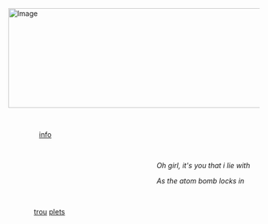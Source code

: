 <img width="600" height="200" alt="Image" src="https://github.com/user-attachments/assets/2b1ee6dc-265a-4a11-ad99-772e4a82520c" />

⠀

⠀⠀⠀⠀⠀⠀[info](<https://en.pronouns.page/@ivbanny>) ⠀⠀⠀⠀⠀⠀⠀⠀⠀⠀⠀⠀⠀

⠀

⠀⠀⠀⠀⠀⠀⠀⠀⠀⠀⠀⠀⠀⠀⠀⠀⠀⠀⠀⠀⠀⠀⠀⠀⠀⠀⠀⠀⠀*Oh girl, it's you that i lie with* 

⠀⠀⠀⠀⠀⠀⠀⠀⠀⠀⠀⠀⠀⠀⠀⠀⠀⠀⠀⠀⠀⠀⠀⠀⠀⠀⠀⠀⠀*As the atom bomb locks in*

⠀

⠀⠀⠀⠀⠀[trou](<https://github.com/O82O>) [plets](<https://github.com/parasiticrose>)⠀⠀⠀⠀⠀⠀⠀⠀⠀⠀⠀⠀⠀⠀⠀⠀⠀

⠀⠀⠀⠀⠀⠀⠀⠀⠀
